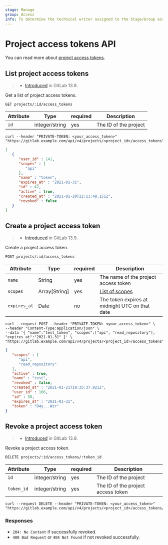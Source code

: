 ```yaml
---
stage: Manage
group: Access
info: To determine the technical writer assigned to the Stage/Group associated with this page, see https://about.gitlab.com/handbook/engineering/ux/technical-writing/#assignments
---
```


# Project access tokens API

You can read more about [project access tokens](../user/project/settings/project_access_tokens.md).

## List project access tokens

> - [Introduced](https://gitlab.com/gitlab-org/gitlab/-/issues/238991) in GitLab 13.9.

Get a list of project access tokens.

```plaintext
GET projects/:id/access_tokens
```

| Attribute | Type    | required | Description         |
|-----------|---------|----------|---------------------|
| `id` | integer/string | yes | The ID of the project |

```shell
curl --header "PRIVATE-TOKEN: <your_access_token>" "https://gitlab.example.com/api/v4/projects/<project_id>/access_tokens"
```

```json
[
   {
      "user_id" : 141,
      "scopes" : [
         "api"
      ],
      "name" : "token",
      "expires_at" : "2021-01-31",
      "id" : 42,
      "active" : true,
      "created_at" : "2021-01-20T22:11:48.151Z",
      "revoked" : false
   }
]
```

## Create a project access token

> - [Introduced](https://gitlab.com/gitlab-org/gitlab/-/issues/238991) in GitLab 13.9.

Create a project access token.

```plaintext
POST projects/:id/access_tokens
```

| Attribute | Type    | required | Description         |
|-----------|---------|----------|---------------------|
| `name` | String | yes | The name of the project access token  |
| `scopes` | Array\[String] | yes | [List of scopes](../user/project/settings/project_access_tokens.md#limiting-scopes-of-a-project-access-token) |
| `expires_at` | Date | no | The token expires at midnight UTC on that date |

```shell
curl --request POST --header "PRIVATE-TOKEN: <your_access_token>" \
--header "Content-Type:application/json" \
--data '{ "name":"test_token", "scopes":["api", "read_repository"], "expires_at":"2021-01-31" }' \
"https://gitlab.example.com/api/v4/projects/<project_id>/access_tokens"
```

```json
{
   "scopes" : [
      "api",
      "read_repository"
   ],
   "active" : true,
   "name" : "test",
   "revoked" : false,
   "created_at" : "2021-01-21T19:35:37.921Z",
   "user_id" : 166,
   "id" : 58,
   "expires_at" : "2021-01-31",
   "token" : "D4y...Wzr"
}
```

## Revoke a project access token

> - [Introduced](https://gitlab.com/gitlab-org/gitlab/-/issues/238991) in GitLab 13.9.

Revoke a project access token.

```plaintext
DELETE projects/:id/access_tokens/:token_id
```

| Attribute | Type    | required | Description         |
|-----------|---------|----------|---------------------|
| `id` | integer/string | yes | The ID of the project |
| `token_id` | integer/string | yes | The ID of the project access token |

```shell
curl --request DELETE --header "PRIVATE-TOKEN: <your_access_token>" "https://gitlab.example.com/api/v4/projects/<project_id>/access_tokens/<token_id>"
```

### Responses

- `204: No Content` if successfully revoked.
- `400 Bad Request` or `404 Not Found` if not revoked successfully.
